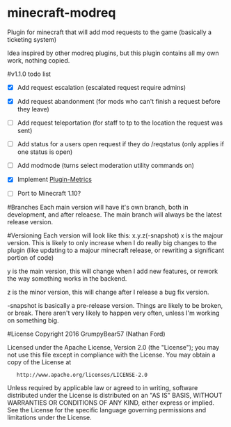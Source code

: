 # minecraft-modreq
Plugin for minecraft that will add mod requests to the game (basically a ticketing system)

Idea inspired by other modreq plugins, but this plugin contains all my own work, nothing copied.

#v1.1.0 todo list
- [x] Add request escalation (escalated request require admins)
- [x] Add request abandonment (for mods who can't finish a request before they leave)
- [ ] Add request teleportation (for staff to tp to the location the request was sent)
- [ ] Add status for a users open request if they do /reqstatus (only applies if one status is open)
- [ ] Add modmode (turns select moderation utility commands on)
- [x] Implement [Plugin-Metrics](https://github.com/Hidendra/Plugin-Metrics)
- [ ] Port to Minecraft 1.10?


#Branches
Each main version will have it's own branch, both in development, and after releaese.
The main branch will always be the latest release version.

#Versioning
Each version will look like this:
x.y.z(-snapshot)
x is the majour version. This is likely to only increase when I do really big changes to the plugin (like updating to a majour minecraft release, or rewriting a significant portion of code)

y is the main version, this will change when I add new features, or rework the way something works in the backend.

z is the minor version, this will change after I release a bug fix version.

-snapshot is basically a pre-release version. Things are likely to be broken, or break. There aren't very likely to happen very often, unless I'm working on something big.

#License
Copyright 2016 GrumpyBear57 (Nathan Ford)

   Licensed under the Apache License, Version 2.0 (the "License");
   you may not use this file except in compliance with the License.
   You may obtain a copy of the License at

       http://www.apache.org/licenses/LICENSE-2.0

   Unless required by applicable law or agreed to in writing, software
   distributed under the License is distributed on an "AS IS" BASIS,
   WITHOUT WARRANTIES OR CONDITIONS OF ANY KIND, either express or implied.
   See the License for the specific language governing permissions and
   limitations under the License.
